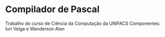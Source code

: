 Compilador de Pascal
==========

Trabalho do curso de Ciência da Computação da UNIFACS
Componentes: Iuri Veiga e Wanderson Alan
